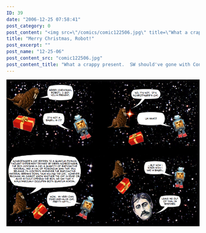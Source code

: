 ```yaml
---
ID: 39
date: "2006-12-25 07:58:41"
post_category: 0
post_content: "<img src=\"/comics/comic122506.jpg\" title=\"What a crappy present.  SW should've gone with Connect Four\"/>"
title: "Merry Christmas, Robot!"
post_excerpt: ""
post_name: "12-25-06"
post_content_src: "comic122506.jpg"
post_content_title: "What a crappy present.  SW should've gone with Connect Four"
---
```



[![What a crappy present.  SW should've gone with Connect Four](/comics-hi-res/comic122506.jpg)](/comics-hi-res/comic122506.jpg "What a crappy present.  SW should've gone with Connect Four")
